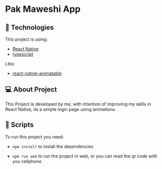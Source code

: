 # Pak Maweshi App
<div align="center">
</div>

## 🚀 Technologies

This project is using:
- [React Native](https://reactnative.dev)
- [typescript](https://www.typescriptlang.org)

Libs:
- [react-native-animatable](https://www.npmjs.com/package/react-native-animatable)

## 💻 About Project
This Project is developed by me, with intention of improving my skills in React Native, its a simple login page using animations.

## 📜 Scripts

To run this project you need:

- `npm install` to install the dependencies

- `npm run web` to run the project in web, or you can read the qr code with you cellphone.
